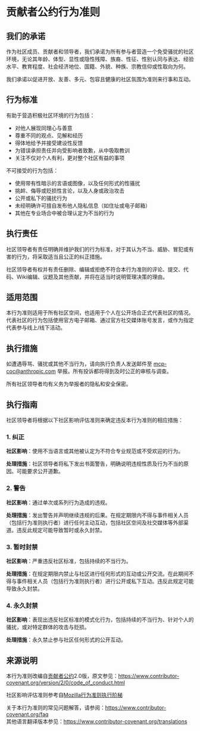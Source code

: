 # 贡献者公约行为准则

## 我们的承诺

作为社区成员、贡献者和领导者，我们承诺为所有参与者营造一个免受骚扰的社区环境，无论其年龄、体型、显性或隐性残障、族裔、性征、性别认同与表达、经验水平、教育程度、社会经济地位、国籍、外貌、种族、宗教信仰或性取向为何。

我们承诺以促进开放、友善、多元、包容且健康的社区氛围为准则来行事和互动。

## 行为标准

有助于营造积极社区环境的行为包括：

- 对他人展现同理心与善意
- 尊重不同的观点、见解和经历
- 得体地给予并接受建设性反馈
- 为错误承担责任并向受影响者致歉，从中吸取教训
- 关注不仅对个人有利，更对整个社区有益的事项

不可接受的行为包括：

- 使用带有性暗示的言语或图像，以及任何形式的性骚扰
- 挑衅、侮辱或贬损性言论，以及人身或政治攻击
- 公开或私下的骚扰行为
- 未经明确许可擅自发布他人隐私信息（如住址或电子邮箱）
- 其他在专业场合中被合理认定为不当的行为

## 执行责任

社区领导者有责任明确并维护我们的行为标准，对于其认为不当、威胁、冒犯或有害的行为，将采取适当且公正的纠正措施。

社区领导者有权并有责任删除、编辑或拒绝不符合本行为准则的评论、提交、代码、Wiki编辑、议题及其他贡献，并将在适当时说明管理决策的理由。

## 适用范围

本行为准则适用于所有社区空间，也适用于个人在公开场合正式代表社区的情况。代表社区的行为包括使用官方电子邮箱、通过官方社交媒体账号发言，或作为指定代表参与线上/线下活动。

## 执行措施

如遭遇辱骂、骚扰或其他不当行为，请向执行负责人发送邮件至 mcp-coc@anthropic.com 举报。所有投诉都将得到及时公正的审核与调查。

所有社区领导者均有义务为举报者的隐私和安全保密。

## 执行指南

社区领导者将根据以下社区影响评估准则来确定违反本行为准则的相应措施：

### 1. 纠正

**社区影响**：使用不当语言或其他被认定为不符合专业规范或不受欢迎的行为。

**处理措施**：社区领导者将私下发出书面警告，明确说明违规性质及行为不当的原因。可能要求公开道歉。

### 2. 警告

**社区影响**：通过单次或系列行为造成的违规。

**处理措施**：发出警告并声明继续违规的后果。在规定期限内不得与事件相关人员（包括行为准则执行者）进行任何主动互动，包括社区空间及社交媒体等外部渠道。违反此规定可能导致暂时或永久封禁。

### 3. 暂时封禁

**社区影响**：严重违反社区标准，包括持续的不当行为。

**处理措施**：在规定期限内禁止与社区进行任何形式的互动或公开交流。在此期间不得与事件相关人员（包括行为准则执行者）进行公开或私下互动。违反此规定可能导致永久封禁。

### 4. 永久封禁

**社区影响**：表现出违反社区标准的模式化行为，包括持续的不当行为、针对个人的骚扰，或对特定群体的攻击与贬损。

**处理措施**：永久禁止参与社区任何形式的公开互动。

## 来源说明

本行为准则改编自[贡献者公约][homepage]2.0版，原文参见：https://www.contributor-covenant.org/version/2/0/code_of_conduct.html

社区影响评估准则参考自[Mozilla行为准则执行阶梯](https://github.com/mozilla/diversity)

[homepage]: https://www.contributor-covenant.org

关于本行为准则的常见问题解答，请参阅：https://www.contributor-covenant.org/faq  
其他语言翻译版本参见：https://www.contributor-covenant.org/translations